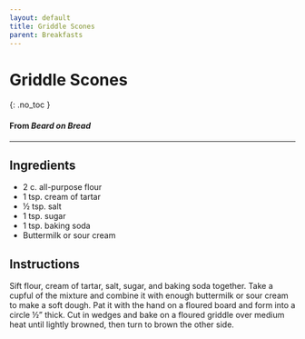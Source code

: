 ```yaml
---
layout: default
title: Griddle Scones
parent: Breakfasts
---
```


# Griddle Scones
{: .no_toc }
#### From <i>Beard on Bread</i>

---

## Ingredients
<ul>
	<li>2 c. all-purpose flour</li>
	<li>1 tsp. cream of tartar</li>
	<li>½ tsp. salt</li>
	<li>1 tsp. sugar</li>
	<li>1 tsp. baking soda</li>
	<li>Buttermilk or sour cream</li>
</ul>

## Instructions
Sift flour, cream of tartar, salt, sugar, and baking soda together. Take a cupful of the mixture and combine it with enough buttermilk or sour cream to make a soft dough. Pat it with the hand on a floured board and form into a circle ½” thick. Cut in wedges and bake on a floured griddle over medium heat until lightly browned, then turn to brown the other side.